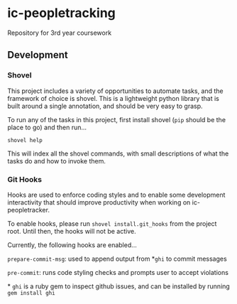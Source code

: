 ic-peopletracking
=================

Repository for 3rd year coursework

## Development

### Shovel

This project includes a variety of opportunities to automate tasks, and the framework of choice
is shovel. This is a lightweight python library that is built around a single annotation, and
should be very easy to grasp.

To run any of the tasks in this project, first install shovel (`pip` should be the place to go)
and then run...

    shovel help

This will index all the shovel commands, with small descriptions of what the tasks do and how
to invoke them.

### Git Hooks

Hooks are used to enforce coding styles and to enable some development interactivity that should
improve productivity when working on ic-peopletracker.

To enable hooks, please run `shovel install.git_hooks` from the project root. Until then, the hooks
will not be active.

Currently, the following hooks are enabled...

`prepare-commit-msg`: used to append output from \*`ghi` to commit messages

`pre-commit`: runs code styling checks and prompts user to accept violations

\* `ghi` is a ruby gem to inspect github issues, and can be installed by running `gem install ghi`


